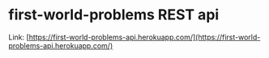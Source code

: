 # first-world-problems REST api

Link: [https://first-world-problems-api.herokuapp.com/](https://first-world-problems-api.herokuapp.com/)
